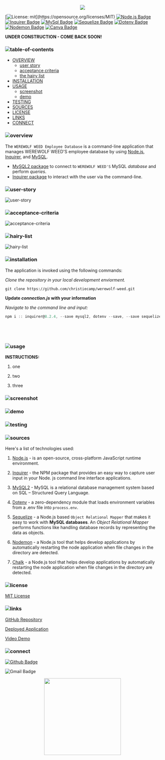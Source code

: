 <p align="center">
<img src="./swear-wolf/branding/logo.png"/>
</p>

[![License: mit](https://img.shields.io/badge/license-mit-green?)](https://opensource.org/licenses/MIT)
[![Node.js Badge](https://img.shields.io/badge/node-lightgrey?logo=nodedotjs&logoColor=fff&style=flat)](https://nodejs.org/en)
[![Inquirer Badge](https://badge.fury.io/js/inquirer.svg)](http://badge.fury.io/js/inquirer)
[![MySql Badge](https://img.shields.io/badge/mysql-lightgrey.svg?&logo=Mysql&logoColor=white)](https://www.mysql.com)
[![Sequelize Badge](https://img.shields.io/badge/sequelize-lightgrey.svg?&logo=Sequelize&logoColor=white)](https://canva.com)
[![Dotenv Badge](https://img.shields.io/badge/dotenv-grey.svg?&logo=Dotenv&logoColor=white)](https://canva.com)
[![Nodemon Badge](https://img.shields.io/badge/nodemon-gray.svg?&logo=Nodemon&logoColor=white)](https://www.npmjs.com/package/nodemon)
[![Canva Badge](https://img.shields.io/badge/canva-forest.svg?&logo=Canva&logoColor=white)](https://canva.com)


**UNDER CONSTRUCTION - COME BACK SOON!**

### ![table-of-contents](./swear-wolf/branding/toc.png)

  - [OVERVIEW](#overview)
    - [user story](#user-story)
    - [acceptance criteria](#acceptance-criteria)
    - [the hairy list](#hairy-list)
  - [INSTALLATION](#installation)
  - [USAGE](#usage)
    - [screenshot](#screenshot)
    - [demo](#demo)
  - [TESTING](#testing)
  - [SOURCES](#sources)
  - [LICENSE](#license)
  - [LINKS](#links)
  - [CONNECT](#connect)

### ![overview](./swear-wolf/branding/1.png)
The `WEREWOLF WEED Employee Database` is a command-line application that manages WEREWOLF WEED'S employee database by using [Node.js](https://nodejs.org/en), [Inquirer](https://www.npmjs.com/package/inquirer), and [MySQL](https://www.mysql.com).

* [MySQL2 package](https://www.npmjs.com/package/mysql2) to connect to `WEREWOLF WEED'S` MySQL *database* and perform *queries*.
* [Inquirer package](https://www.npmjs.com/package/inquirer/v/8.2.4) to interact with the user via the command-line.

### ![user-story](./swear-wolf/branding/9.png)
![user-story](./swear-wolf/branding/user-story.png)

### ![acceptance-criteria](./swear-wolf/branding/10.png)
![acceptance-criteria](./swear-wolf/branding/ac.png)

### ![hairy-list](./swear-wolf/branding/11.png)
![hairy-list](./swear-wolf/branding/hairy-list.png)


### ![installation](./swear-wolf/branding/2.png)

The application is invoked using the following commands:

*Clone the repository in your local development enviorment.*

```
git clone https://github.com/christiecamp/werewolf-weed.git
```

**Update *connection.js* with your information**

*Navigate to the command line and input:*

```javascript
npm i :: inquirer@8.2.4, --save mysql2, dotenv --save, --save sequelize, -g nodemon --save-dev, chalk,
```
```javascript

```
```javascript

```
```javascript

```
```javascript

```

### ![usage](./swear-wolf/branding/3.png)

**INSTRUCTIONS:**

1. one

2. two

3. three



### ![screenshot](./swear-wolf/branding/12.png)
<!-- ![screenshot](./bear-necessities//ss.png) -->

### ![demo](./swear-wolf/branding/13.png)
<!-- ![demo](./bear-necessities/bear-taker.gif) -->

### ![testing](./swear-wolf/branding/8.png)
<!-- ![testing](./bear-necessities/insomniass.png) -->

### ![sources](./swear-wolf/branding/4.png)

Here's a list of technologies used:

1. [Node.js](https://nodejs.org/en) - is an open-source, cross-platform JavaScript runtime environment.

2. [Inquirer]((https://www.npmjs.com/package/inquirer/v/8.2.4)) - the NPM package that provides an easy way to capture user input in your Node. js command line interface applications.

3. [MySQL2](https://www.npmjs.com/package/mysql2) - MySQL is a relational database management system based on SQL – Structured Query Language.

4. [Dotenv](https://www.npmjs.com/package/dotenv) - a zero-dependency module that loads environment variables from a .env file into `process.env`.

5. [Sequelize](https://sequelize.org/) - a Node.js based `Object Relational Mapper` that makes it easy to work with **MySQL databases**. An *Object Relational Mapper* performs functions like handling database records by representing the data as objects.

5. [Nodemon](https://www.npmjs.com/package/nodemon) - a Node.js tool that helps develop applications by automatically restarting the node application when file changes in the directory are detected.

5. [Chalk](https://www.npmjs.com/package/chalk) - a Node.js tool that helps develop applications by automatically restarting the node application when file changes in the directory are detected.

### ![license](./swear-wolf/branding/5.png)

[MIT License](./LICENSE)

### ![links](./swear-wolf/branding/6.png)

[GitHub Repository](https://github.com/christiecamp/werewolf-weed)

[Deployed Application]()

[Video Demo]()

### ![connect](./swear-wolf/branding/7.png)

[![Github Badge](https://img.shields.io/badge/christiecamp-green.svg?&logo=Github&logoColor=white)](https://github.com/christiecamp/bear-taker)

![Gmail Badge](https://img.shields.io/badge/email-green.svg?&logo=Gmail&logoColor=white)

<!-- <a href = "mailto:christiecamphoto@gmail.com?subject = Feedback&body = Message"> <3</a> -->

<p align="center">
<a href="https://www.christiecamp.com"><img height= 250px src ="./swear-wolf/branding/footer.png"></a>
</p>